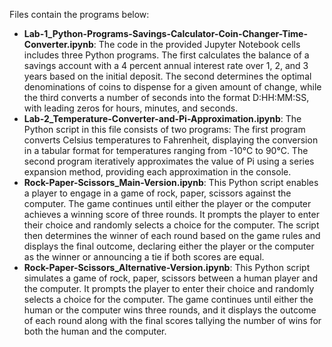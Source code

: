 Files contain the programs below: 
- **Lab-1_Python-Programs-Savings-Calculator-Coin-Changer-Time-Converter.ipynb**: The code in the provided Jupyter Notebook cells includes three Python programs. The first calculates the balance of a savings account with a 4 percent annual interest rate over 1, 2, and 3 years based on the initial deposit. The second determines the optimal denominations of coins to dispense for a given amount of change, while the third converts a number of seconds into the format D:HH:MM:SS, with leading zeros for hours, minutes, and seconds.
- **Lab-2_Temperature-Converter-and-Pi-Approximation.ipynb**: The Python script in this file consists of two programs: The first program converts Celsius temperatures to Fahrenheit, displaying the conversion in a tabular format for temperatures ranging from -10°C to 90°C. The second program iteratively approximates the value of Pi using a series expansion method, providing each approximation in the console.
- **Rock-Paper-Scissors_Main-Version.ipynb**: This Python script enables a player to engage in a game of rock, paper, scissors against the computer. The game continues until either the player or the computer achieves a winning score of three rounds. It prompts the player to enter their choice and randomly selects a choice for the computer. The script then determines the winner of each round based on the game rules and displays the final outcome, declaring either the player or the computer as the winner or announcing a tie if both scores are equal.
- **Rock-Paper-Scissors_Alternative-Version.ipynb**: This Python script simulates a game of rock, paper, scissors between a human player and the computer. It prompts the player to enter their choice and randomly selects a choice for the computer. The game continues until either the human or the computer wins three rounds, and it displays the outcome of each round along with the final scores tallying the number of wins for both the human and the computer.
